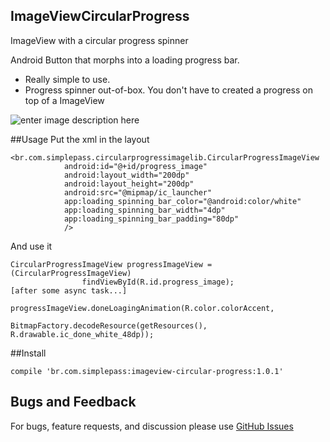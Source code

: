 ## ImageViewCircularProgress

ImageView with a circular progress spinner

Android Button that morphs into a loading progress bar. 
  - Really simple to use.
  - Progress spinner out-of-box. You don't have to created a progress on top of a ImageView

![enter image description here](https://lh3.googleusercontent.com/-BSmy1Foc3jQ/WBxwU7ktZQI/AAAAAAAAKj0/0BGGGyRyX-gVkuq-vixMOPsGUQ1DI8W0ACLcB/s400/nov-04-2016+09-25-47.gif "nov-04-2016 09-25-47.gif")

##Usage
Put the xml in the layout    

    <br.com.simplepass.circularprogressimagelib.CircularProgressImageView
                android:id="@+id/progress_image"
                android:layout_width="200dp"
                android:layout_height="200dp"
                android:src="@mipmap/ic_launcher"
                app:loading_spinning_bar_color="@android:color/white"
                app:loading_spinning_bar_width="4dp"
                app:loading_spinning_bar_padding="80dp"
                />


And use it

    CircularProgressImageView progressImageView = (CircularProgressImageView)
                    findViewById(R.id.progress_image);
    [after some async task...]
    
    progressImageView.doneLoagingAnimation(R.color.colorAccent,
                                    BitmapFactory.decodeResource(getResources(), R.drawable.ic_done_white_48dp));

##Install

    compile 'br.com.simplepass:imageview-circular-progress:1.0.1'


## Bugs and Feedback


For bugs, feature requests, and discussion please use [GitHub Issues](https://github.com/leandroBorgesFerreira/ImageViewCircularProgress/issues)




